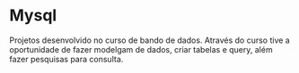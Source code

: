 # Mysql
Projetos desenvolvido no curso de bando de dados. 
Através do curso tive a oportunidade de fazer modelgam de dados, criar tabelas e query, além fazer pesquisas para consulta.

